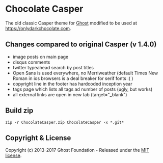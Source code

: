 # Chocolate Casper

The old classic Casper theme for [Ghost](http://github.com/tryghost/ghost/) modified to be used at https://onlydarkchocolate.com.

## Changes compared to original Casper (v 1.4.0)
 - image posts on main page
 - disqus comments
 - twitter typeahead search by post titles
 - Open Sans is used everywhere, no Merriweather (default Times New Roman in ios browsers is a deal breaker for serif fonts :( )
 - copyright line in the footer has hardcoded inception year
 - tags page which lists all tags ad number of posts (ugly, but works)
 - all external links are open in new tab (target="_blank")
 
## Build zip

`zip -r ChocolateCasper.zip ChocolateCasper -x *.git*`

## Copyright & License

Copyright (c) 2013-2017 Ghost Foundation - Released under the [MIT license](LICENSE).
